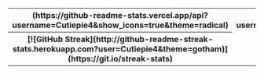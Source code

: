 <table>
  <tr>
    <th>(https://github-readme-stats.vercel.app/api?username=Cutiepie4&show_icons=true&theme=radical)</th>
    <th>https://github-readme-stats.vercel.app/api/top-langs/?username=Cutiepie4&layout=compact&show_icons=true&theme=radical</th>
  </tr>
  <tr>
    <th>[![GitHub Streak](http://github-readme-streak-stats.herokuapp.com?user=Cutiepie4&theme=gotham)](https://git.io/streak-stats)</th>
  </tr>
</table>



